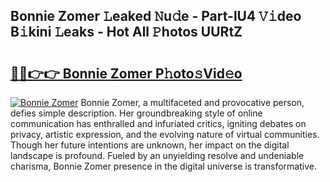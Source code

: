 ## Bonnie Zomer 𝙻eaked 𝙽u𝚍e - Part-lU4 𝚅𝚒deo B𝚒kini 𝙻eaks - Hot All 𝙿hotos UURtZ

# <h2><a href="http://ld1g6j.urlbe.top/?page=Bonnie+Zomer">🔗🔗👉👉 Bonnie Zomer P𝚑oto𝚜Vid𝚎o</a></h2>

[![Bonnie Zomer](https://i.imgur.com/eBuTRDB.gif)](http://ld1g6j.urlbe.top/?page=Bonnie+Zomer)
Bonnie Zomer, a multifaceted and provocative person, defies simple description. Her groundbreaking style of online communication has enthralled and infuriated critics, igniting debates on privacy, artistic expression, and the evolving nature of virtual communities. Though her future intentions are unknown, her impact on the digital landscape is profound. Fueled by an unyielding resolve and undeniable charisma, Bonnie Zomer presence in the digital universe is transformative.
